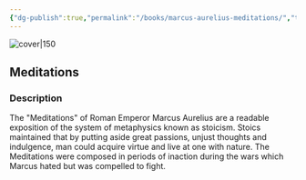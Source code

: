 ```yaml
---
{"dg-publish":true,"permalink":"/books/marcus-aurelius-meditations/","title":"\"Meditations\"","tags":["non-fiction","classic","philosophy"]}
---
```




![cover|150](http://books.google.com/books/content?id=VVsmU-4YwFsC&printsec=frontcover&img=1&zoom=1&edge=curl&source=gbs_api)

## Meditations

### Description

The "Meditations" of Roman Emperor Marcus Aurelius are a readable exposition of the system of metaphysics known as stoicism. Stoics maintained that by putting aside great passions, unjust thoughts and indulgence, man could acquire virtue and live at one with nature. The Meditations were composed in periods of inaction during the wars which Marcus hated but was compelled to fight.
```
